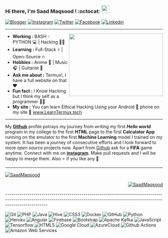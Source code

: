 ### Hi there, I'm Saad Maqsood <Termux/>! :octocat: <img src="https://media.giphy.com/media/hvRJCLFzcasrR4ia7z/giphy.gif" width="25px">

[![Blogger](https://img.shields.io/badge/-blogger-222222?style=flat-square&logo=blogger&logoColor=white&link=https://www.LearnTermux.tech)](https://www.LearnTermux.tech)
[![Instagram](https://img.shields.io/badge/Instagram-222222?&style=flat-square&logo=instagram&logoColor=white&link=https://www.instagram.com/skhan_official)](https://www.instagram.com/skhan_official)
[![Twitter](https://img.shields.io/badge/-twitter-222222?style=flat-square&logo=twitter&logoColor=white&link=https://twitter.com/khansaad1275)](https://twitter.com/khansaad1275)
[![Facebook](https://img.shields.io/badge/Facebook-222222?&style=flat-square&logo=facebook&logoColor=white&link=https://www.facebook.com/SaadMaqsood1275/)](https://www.facebook.com/SaadMaqsood1275/)
[![Linkedin](https://img.shields.io/badge/-LinkedIn-222222?style=flat-square&logo=Linkedin&logoColor=white&link=https://www.linkedin.com/in/saadmaqsood1275/)](https://www.linkedin.com/in/saadmaqsood1275/)


---------------------------------------------------------------------------------------------------------------------------------------------------------------------------------
<!-- credits for gif https://giphy.com/izmiragency -->

<img align="right" height="200" width="300" src="https://media1.giphy.com/media/7ALOsHTCDT5fi/giphy.gif">


-  **Working :** BASH - PYTHON :computer: | Hacking :man_technologist: 
-  **Learning :** Full-Stack :zap: | Open-Source :fire:	
-  **Hobbies :** Anime 👻 | Music :headphones: | Guitarist :guitar:
-  **Ask me about :** Termux!, I have a full website on that :heart:
-  **Fun fact :** I Know Hacking but I think my self as a programmer :man_technologist: 
-  **My site :** You can learn Ethical Hacking Using your Android 📱 phone on my site 🔗 www.LearnTermux.tech 


---------------------------------------------------------------------------------------------------------------------------------------------------------------------------------

My [**Github**](https://github.com/khansaad1275/) profile potrays my journey from writing my first ***Hello world*** program in my college to the first **HTML** page to the first **Calculator App** running on the emulator to the first **Machine Learning** model I trained on my system. It has been a journey of consecutive efforts and I look forward to more *open source* projects now. Apart from [Github](https://github.com/khansaad1275/) ask for a **FIFA** game anytime. Connect with me on [**instagram**](https://www.instagram.com/skhan_official/). Make pull requests and I will be happy to merge them. Also :star: if you like any :hugs: 

---------------------------------------------------------------------------------------------------------------------------------------------------------------------------------
<span aligh="center">
<p align="left">
<a href="https://github.com/khansaad1275"><img title="SaadMaqsood" src="https://github-readme-stats.vercel.app/api?username=khansaad1275&show_icons=true&include_all_commits=true&theme=chartreuse-dark&cache_seconds=3200"></a>
</p>

<p align="right">
<a href="https://github.com/khansaad1275"><img title="SaadMaqsood" src="https://github-readme-stats.vercel.app/api/top-langs/?username=khansaad1275&layout=compact"></a>
</p>
</span>
---------------------------------------------------------------------------------------------------------------------------------------------------------------------------------


![Git](https://img.shields.io/badge/-Git-000000?style=flat-square&logo=git)
![PHP](https://img.shields.io/badge/-PHP-370617?style=flat-square&logo=php)
![Java](https://img.shields.io/badge/-Java-E6194B?style=flat-square&logo=java)
![Hive](https://img.shields.io/badge/-Hive-430098?style=flat-square&logo=hive)
![CSS3](https://img.shields.io/badge/-CSS3-1572B6?style=flat-square&logo=css3)
![Docker](https://img.shields.io/badge/-Docker-black?style=flat-square&logo=docker)
![GitHub](https://img.shields.io/badge/-GitHub-181717?style=flat-square&logo=github)
![Python](https://img.shields.io/badge/-Python-000000?style=flat-square&logo=python)
![Heroku](https://img.shields.io/badge/-Heroku-430098?style=flat-square&logo=heroku)
![Angular](https://img.shields.io/badge/-Angular-DD0031?style=flat-square&logo=angular)
![Firebase](https://img.shields.io/badge/-Firebase-007ACC?style=flat-square&logo=firebase)
![Bootstrap](https://img.shields.io/badge/-Bootstrap-563D7C?style=flat-square&logo=bootstrap)
![Apache Kafka](https://img.shields.io/badge/-Kafka-EE0031?style=flat-square&logo=Apache-Kafka)
![JavaScript](https://img.shields.io/badge/-JavaScript-black?style=flat-square&logo=javascript)
![Tensorflow](https://img.shields.io/badge/-Tensorflow-430098?style=flat-square&logo=tensorflow)
![HTML5](https://img.shields.io/badge/-HTML5-E34F26?style=flat-square&logo=html5&logoColor=white)
![Google Cloud](https://img.shields.io/badge/-Google%20Cloud-black?style=flat-square&logo=google-cloud)
![AzureCloud](https://img.shields.io/badge/-Microsoft%20Azure-02569B?style=flat-square&logo=microsoft-azure)
![Github Actions](http://img.shields.io/badge/-Github%20Actions-2088FF?style=flat-square&logo=github-actions&logoColor=ffffff)
![Amazon Web Services](https://img.shields.io/badge/-Amazon%20Web%20Services-1572B6?style=flat-square&logo=amazon-aws)
<!--![TypeScript](https://img.shields.io/badge/-TypeScript-007ACC?style=flat-square&logo=typescript) -->
<!--![Nodejs](https://img.shields.io/badge/-Nodejs-black?style=flat-square&logo=Node.js) -->
<!--![Flutter](https://img.shields.io/badge/-Flutter-02569B?style=flat-square&logo=flutter) -->
<!--![Laravel](https://img.shields.io/badge/Laravel-black?style=flat-square&logo=laravel) -->
<!--![Wordpress](https://img.shields.io/badge/Wordpress-1572B6?style=flat-square&logo=wordpress) -->
<!--![MongoDB](https://img.shields.io/badge/-MongoDB-black?style=flat-square&logo=mongodb) -->

